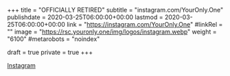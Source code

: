 +++
title = "OFFICIALLY RETIRED"
subtitle = "instagram.com/YourOnly.One"
publishdate = 2020-03-25T06:00:00+00:00
lastmod = 2020-03-25T06:00:00+00:00
link = "https://instagram.com/YourOnly.One"
#linkRel = ""
image = "https://rsc.youronly.one/img/logos/instagram.webp"
weight = "6100"
#metarobots = "noindex"

draft = true
private = true
+++

[Instagram](https://instagram.com/YourOnly.One "Instagram")
